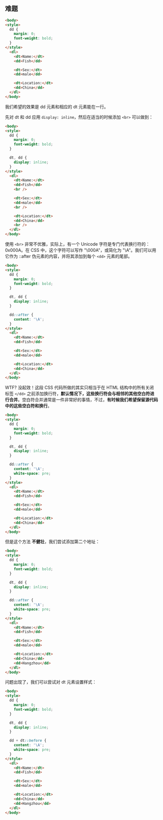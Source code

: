 ## 难题

```html 
<body>
<style>
  dd {
    margin: 0;
    font-weight: bold;
  }
</style>  
  <dl>
    <dt>Name:</dt>
    <dd>Fish</dd>

    <dt>Sex:</dt>
    <dd>male</dd>

    <dt>Location:</dt>
    <dd>China</dd>
  </dl>
</body>
```

我们希望的效果是 dd 元素和相应的 dt 元素能在一行。

先对 dt 和 dd 应用 `display: inline`，然后在适当的时候添加 `<br>` 可以做到：

```html 
<body>
<style>
  dd {
    margin: 0;
    font-weight: bold;
  }

  dt, dd {
    display: inline;
  }
</style>  
  <dl>
    <dt>Name:</dt>
    <dd>Fish</dd>
    <br />

    <dt>Sex:</dt>
    <dd>male</dd>
    <br />

    <dt>Location:</dt>
    <dd>China</dd>
    <br />
  </dl>
</body>
```

使用 `<br>` 非常不优雅，实际上，有一个 Unicode 字符是专门代表换行符的：0x000A。在 CSS 中，这个字符可以写作 "\000A"，或简化为 "\A"。我们可以用它作为 ::after 伪元素的内容，并将其添加到每个 `<dd>` 元素的尾部。

```html 
<body>
<style>
  dd {
    margin: 0;
    font-weight: bold;
  }

  dt, dd {
    display: inline;
  }

  dd::after {
    content: '\A';
  }
</style>  
  <dl>
    <dt>Name:</dt>
    <dd>Fish</dd>

    <dt>Sex:</dt>
    <dd>male</dd>

    <dt>Location:</dt>
    <dd>China</dd>
  </dl>
</body>
```

WTF? 没起效！这段 CSS 代码所做的其实只相当于在 HTML 结构中的所有关闭标签 `</dd>` 之前添加换行符，**默认情况下，这些换行符会与相邻的其他空白符进行合并**。空白符合并通常是一件非常好的事情，不过，**有时候我们希望保留源代码中的这些空白符和换行**。

```html 
<body>
<style>
  dd {
    margin: 0;
    font-weight: bold;
  }

  dt, dd {
    display: inline;
  }

  dd::after {
    content: '\A';
    white-space: pre;
  }
</style>  
  <dl>
    <dt>Name:</dt>
    <dd>Fish</dd>

    <dt>Sex:</dt>
    <dd>male</dd>

    <dt>Location:</dt>
    <dd>China</dd>
  </dl>
</body>
```

但是这个方法 **不健壮**，我们尝试添加第二个地址：

```html 
<body>
<style>
  dd {
    margin: 0;
    font-weight: bold;
  }

  dt, dd {
    display: inline;
  }

  dd::after {
    content: '\A';
    white-space: pre;
  }
</style>  
  <dl>
    <dt>Name:</dt>
    <dd>Fish</dd>

    <dt>Sex:</dt>
    <dd>male</dd>

    <dt>Location:</dt>
    <dd>China</dd>
    <dd>Hangzhou</dd>
  </dl>
</body>
```

问题出现了，我们可以尝试对 dt 元素设置样式：

```html 
<body>
<style>
  dd {
    margin: 0;
    font-weight: bold;
  }

  dt, dd {
    display: inline;
  }

  dd + dt::before {
    content: '\A';
    white-space: pre;
  } 
</style>  
  <dl>
    <dt>Name:</dt>
    <dd>Fish</dd>

    <dt>Sex:</dt>
    <dd>male</dd>

    <dt>Location:</dt>
    <dd>China</dd>
    <dd>Hangzhou</dd>
  </dl>
</body>
```
